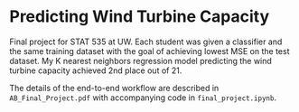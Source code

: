 # Predicting Wind Turbine Capacity

Final project for STAT 535 at UW. Each student was given a classifier and the same training dataset with the goal of achieving lowest MSE on the test dataset. My K nearest neighbors regression model predicting the wind turbine capacity achieved 2nd place out of 21. 

The details of the end-to-end workflow are described in `AB_Final_Project.pdf` with accompanying code in `final_project.ipynb`.
